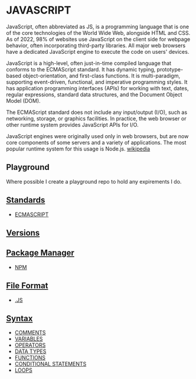 # JAVASCRIPT

JavaScript, often abbreviated as JS, is a programming language that is one of the core technologies of the World Wide Web, alongside HTML and CSS. As of 2022, 98% of websites use JavaScript on the client side for webpage behavior, often incorporating third-party libraries. All major web browsers have a dedicated JavaScript engine to execute the code on users' devices.

JavaScript is a high-level, often just-in-time compiled language that conforms to the ECMAScript standard. It has dynamic typing, prototype-based object-orientation, and first-class functions. It is multi-paradigm, supporting event-driven, functional, and imperative programming styles. It has application programming interfaces (APIs) for working with text, dates, regular expressions, standard data structures, and the Document Object Model (DOM).

The ECMAScript standard does not include any input/output (I/O), such as networking, storage, or graphics facilities. In practice, the web browser or other runtime system provides JavaScript APIs for I/O.

JavaScript engines were originally used only in web browsers, but are now core components of some servers and a variety of applications. The most popular runtime system for this usage is Node.js. [wikipedia](https://en.wikipedia.org/wiki/JavaScript)

## Playground

Where possible I create a playground repo to hold any expirements I do.

<!-- ## How to get started -->

<!-- - [ESMODULES]() -->
<!-- - [COMMONJS]() -->

## [Standards](../../../../../KEYWORDS/Standards.md)

- [ECMASCRIPT](../../../../../LEVEL-6/SCIENCE/COMPUTER-SCIENCE/PROGRAMMING/PROGRAMMING-LANGUAGES/JAVASCRIPT/ECMASCRIPT.md)

<!-- - [E4X]() -->

<!-- ### File Format -->

<!-- - [JSON]() -->

<!-- ## web development techniques -->

<!-- - [AJAX]() -->

<!-- ## Package Manager -->
<!-- - [YARN]() -->
<!-- - [BOWERJS]()	 -->

## [Versions](../../../../../KEYWORDS/Versions.md)

<!-- - [ES5]() -->
<!-- - [ES6]() -->
<!-- - [ES7]() -->
<!-- - [ES2019]() -->
<!-- - [ES2020]() -->

<!-- ## Superset -->
<!-- - [TYPESCRIPT]() -->

<!-- # TYPESCRIPT -->

<!-- ## [Syntax](../../../../../KEYWORDS/Syntax.md) -->

<!-- - [PROPERTIES]() -->
<!-- - [METHODS]() -->

<!-- ## Resources -->
<!-- https://www.typescriptlang.org/ -->
<!-- https://en.wikipedia.org/wiki/TypeScript -->
<!-- https://www.w3schools.com/typescript/ -->
<!-- https://www.codecademy.com/learn/learn-typescript -->

<!-- ## Compiler -->

<!-- ## Libraries -->

<!-- - [JQUERY]() -->
<!-- - [D3JS]() -->

<!-- ## Frameworks -->

<!-- ### Frontend -->

<!-- - [ASTRO]() -->

<!-- - [BACKBONE JS]() -->

<!-- - [VUE]() -->

<!-- #### Versions -->
<!-- - [VUE 2]() -->
<!-- - [VUE 3]() -->
<!-- #### Framework -->
<!-- - [NUXT]() -->
<!-- - [VUETIFY]() -->
<!-- #### State Management -->
<!-- - [VUEX]() -->
<!-- - [PINIA]() -->

<!-- - [PHASER JS]() -->

<!-- - [SVELTE]() -->

<!-- - [REACT]() -->

<!-- #### Framework -->
<!-- - [GATSBY]() -->
<!-- - [NEXT JS]() -->

<!-- - [STENCIL JS]() -->

<!-- - [SOLID JS]() -->

<!-- #### Framework -->
<!-- - [SOLID JS START]() -->

<!-- - [ANGULAR]() -->

<!-- #### UI Development -->

<!-- - [STORYBOOK JS]() -->

<!-- ## JavaScript Engine -->

<!-- - [V8ENGINE]() -->

<!-- ### environment -->

<!-- - [BUN]() -->
<!-- https://bun.sh/ -->

<!-- - [DENO]() -->
<!-- https://deno.land/ -->

<!-- - [NODE JS]() -->

<!-- https://www.youtube.com/playlist?list=PL4cUxeGkcC9gcy9lrvMJ75z9maRw4byYp -->

<!-- #### headless, Content Management Systems (CMS) -->

<!-- - [STRAPI CMS]() -->

## [Package Manager](../../../../../KEYWORDS/PackageManager.md)

- [NPM](../../../../../LEVEL-6/SCIENCE/COMPUTER-SCIENCE/PROGRAMMING/PROGRAMMING-LANGUAGES/JAVASCRIPT/NPM.md)

<!-- - [CREATE REACT APP]()  -->
<!-- create-react-app -->

<!-- ##### promise-based HTTP Client -->
<!-- - [AXIOS]() -->

<!-- ##### JavaScript Task Runner -->

<!-- - [GRUNT JS]() -->

<!-- https://www.youtube.com/playlist?list=PL4cUxeGkcC9j85fkVyCzCMJDfteLtrl_y -->

<!-- - [GULP JS]() -->

<!-- - [NPX]() -->
<!-- - [NVM]() -->

## [File Format](../../../../../KEYWORDS/File-Format.md)

- [.JS](../../../../../LEVEL-6/SCIENCE/COMPUTER-SCIENCE/PROGRAMMING/PROGRAMMING-LANGUAGES/JAVASCRIPT/JS.md)

## [Syntax](../../../../../KEYWORDS/Syntax.md)

- [COMMENTS](../../../../../LEVEL-6/SCIENCE/COMPUTER-SCIENCE/PROGRAMMING/PROGRAMMING-LANGUAGES/JAVASCRIPT/COMMENTS.md)
- [VARIABLES](../../../../../LEVEL-6/SCIENCE/COMPUTER-SCIENCE/PROGRAMMING/PROGRAMMING-LANGUAGES/JAVASCRIPT/VARIABLES.md)
- [OPERATORS](../../../../../LEVEL-6/SCIENCE/COMPUTER-SCIENCE/PROGRAMMING/PROGRAMMING-LANGUAGES/JAVASCRIPT/OPERATORS.md)
- [DATA TYPES](../../../../../LEVEL-6/SCIENCE/COMPUTER-SCIENCE/PROGRAMMING/PROGRAMMING-LANGUAGES/JAVASCRIPT/DATA-TYPES.md)
- [FUNCTIONS](../../../../../LEVEL-6/SCIENCE/COMPUTER-SCIENCE/PROGRAMMING/PROGRAMMING-LANGUAGES/JAVASCRIPT/FUNCTIONS.md)
- [CONDITIONAL STATEMENTS](../../../../../LEVEL-6/SCIENCE/COMPUTER-SCIENCE/PROGRAMMING/PROGRAMMING-LANGUAGES/JAVASCRIPT/CONDITIONAL-STATEMENTS.md)
- [LOOPS](../../../../../LEVEL-6/SCIENCE/COMPUTER-SCIENCE/PROGRAMMING/PROGRAMMING-LANGUAGES/JAVASCRIPT/LOOPS.md)


<!-- ## Resources -->
<!-- https://www.w3schools.com/js/ -->
<!-- https://www.codecademy.com/catalog/language/javascript -->
<!-- https://developer.mozilla.org/en-US/docs/Web/JavaScript -->
<!-- https://code.visualstudio.com/docs/languages/javascript -->
